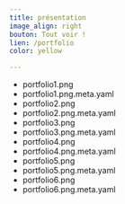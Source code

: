 ```yaml
---
title: présentation
image_align: right
bouton: Tout voir !
lien: /portfolio
color: yellow

---
```



- portfolio1.png
- portfolio1.png.meta.yaml
- portfolio2.png
- portfolio2.png.meta.yaml
- portfolio3.png
- portfolio3.png.meta.yaml
- portfolio4.png
- portfolio4.png.meta.yaml
- portfolio5.png
- portfolio5.png.meta.yaml
- portfolio6.png
- portfolio6.png.meta.yaml
